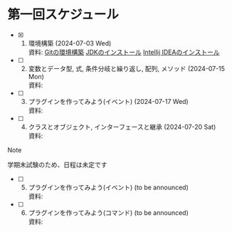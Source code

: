 # 第一回スケジュール

- [x] 1. 環境構築 (2024-07-03 Wed) <br>
         資料: [Gitの環境構築](https://page.nikomaru.dev/docs/git-1) [JDKのインストール](https://page.nikomaru.dev/docs/java-1) [Intellij IDEAのインストール](https://page.nikomaru.dev/docs/java-2)
- [ ] 2. 変数とデータ型, 式, 条件分岐と繰り返し, 配列, メソッド (2024-07-15 Mon) <br>
         資料:
- [ ] 3. プラグインを作ってみよう(イベント) (2024-07-17 Wed) <br>
         資料:
- [ ] 4. クラスとオブジェクト, インターフェースと継承 (2024-07-20 Sat) <br>
         資料:
> [!NOTE]
> 学期末試験のため、日程は未定です
- [ ] 5. プラグインを作ってみよう(イベント) (to be announced) <br>
          資料:
- [ ] 6. プラグインを作ってみよう(コマンド) (to be announced) <br>
          資料:
